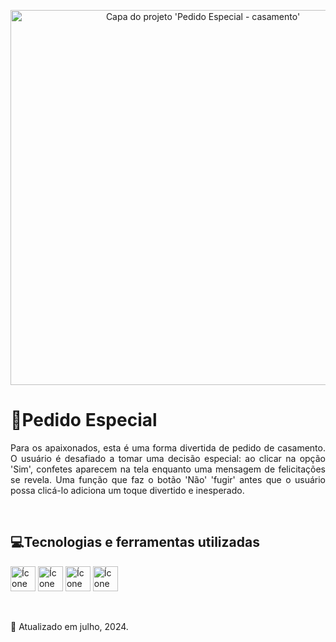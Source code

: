 <p align="center">
  <img loading="lazy" src="img/"  width="600" height="auto"  alt="Capa do projeto 'Pedido Especial - casamento'"/>
</p>

<h1>💍Pedido Especial</h1>
<p align="justify"> 
  Para os apaixonados, esta é uma forma divertida de pedido de casamento. O usuário é desafiado a tomar uma decisão especial: ao clicar na opção 'Sim', confetes aparecem na tela enquanto uma mensagem de felicitações se revela. Uma função que faz o botão 'Não' 'fugir' antes que o usuário possa clicá-lo adiciona um toque divertido e inesperado.
</p><br>

<h2>💻Tecnologias e ferramentas utilizadas</h2>
<p>
  <img loading="lazy" src="https://cdn.jsdelivr.net/gh/devicons/devicon@latest/icons/html5/html5-original.svg" width="40" height="40" alt="Ícone do html5"/> 
  <img loading="lazy" src="https://cdn.jsdelivr.net/gh/devicons/devicon@latest/icons/css3/css3-original.svg" width="40" height="40" alt="Ícone do css3"/> 
  <img loading="lazy" src="https://cdn.jsdelivr.net/gh/devicons/devicon@latest/icons/javascript/javascript-original.svg" width="40" height="40" alt="Ícone do Javascript"/>   
  <img loading="lazy" src="https://cdn.jsdelivr.net/gh/devicons/devicon@latest/icons/vscode/vscode-original.svg" width="40" height="40" alt="Ícone do Visual Studio Code"/>        
</p><br>

<p>📆 Atualizado em julho, 2024.</p><br>

